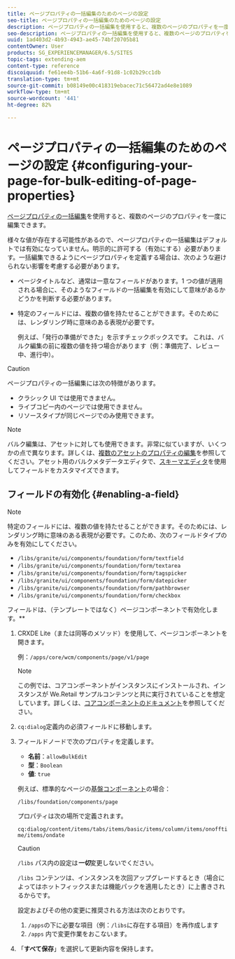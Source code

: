 ```yaml
---
title: ページプロパティの一括編集のためのページの設定
seo-title: ページプロパティの一括編集のためのページの設定
description: ページプロパティの一括編集を使用すると、複数のページのプロパティを一度に編集できます
seo-description: ページプロパティの一括編集を使用すると、複数のページのプロパティを一度に編集できます
uuid: 1ad403d2-4b93-4943-ae45-74bf20705b81
contentOwner: User
products: SG_EXPERIENCEMANAGER/6.5/SITES
topic-tags: extending-aem
content-type: reference
discoiquuid: fe61ee4b-51b6-4a6f-91d8-1c02b29cc1db
translation-type: tm+mt
source-git-commit: b08149e00c418319ebacec71c56472ad4e8e1089
workflow-type: tm+mt
source-wordcount: '441'
ht-degree: 82%

---
```



# ページプロパティの一括編集のためのページの設定  {#configuring-your-page-for-bulk-editing-of-page-properties}

[ページプロパティの一括編集](/help/sites-authoring/editing-page-properties.md#from-the-sites-console-multiple-pages)を使用すると、複数のページのプロパティを一度に編集できます。

様々な値が存在する可能性があるので、ページプロパティの一括編集はデフォルトでは有効になっていません。明示的に許可する（有効にする）必要があります。一括編集できるようにページプロパティを定義する場合は、次のような避けられない影響を考慮する必要があります。

* ページタイトルなど、通常は一意なフィールドがあります。1 つの値が適用される場合に、そのようなフィールドの一括編集を有効にして意味があるかどうかを判断する必要があります。
* 特定のフィールドには、複数の値を持たせることができます。そのためには、レンダリング時に意味のある表現が必要です。

   例えば、「発行の準備ができた」を示すチェックボックスです。 これは、バルク編集の前に複数の値を持つ場合があります（例：準備完了、レビュー中、進行中）。

>[!CAUTION]
>
>ページプロパティの一括編集には次の特徴があります。
>
>* クラシック UI では使用できません。
>* ライブコピー内のページでは使用できません。
>* リソースタイプが同じページでのみ使用できます。

>



>[!NOTE]
>
>バルク編集は、アセットに対しても使用できます。非常に似ていますが、いくつかの点で異なります。詳しくは、[複数のアセットのプロパティの編集](/help/assets/metadata.md)を参照してください。アセット用のバルクメタデータエディタで、[スキーマエディタ](/help/assets/metadata-schemas.md)を使用してフィールドをカスタマイズできます。

## フィールドの有効化 {#enabling-a-field}

>[!NOTE]
>
>特定のフィールドには、複数の値を持たせることができます。そのためには、レンダリング時に意味のある表現が必要です。このため、次のフィールドタイプのみを有効にしてください。
>
>* `/libs/granite/ui/components/foundation/form/textfield`
>* `/libs/granite/ui/components/foundation/form/textarea`
>* `/libs/granite/ui/components/foundation/form/tagspicker`
>* `/libs/granite/ui/components/foundation/form/datepicker`
>* `/libs/granite/ui/components/foundation/form/pathbrowser`
>* `/libs/granite/ui/components/foundation/form/checkbox`

>



フィールドは、（テンプレートではなく）ページコンポーネントで有効化します。**

1. CRXDE Lite（または同等のメソッド）を使用して、ページコンポーネントを開きます。

   例：`/apps/core/wcm/components/page/v1/page`

   >[!NOTE]
   >
   >この例では、コアコンポーネントがインスタンスにインストールされ、インスタンスが We.Retail サンプルコンテンツと共に実行されていることを想定しています。詳しくは、[コアコンポーネントのドキュメント](https://docs.adobe.com/content/help/ja-JP/experience-manager-core-components/using/introduction.html)を参照してください。

1. `cq:dialog`定義内の必須フィールドに移動します。
1. フィールドノードで次のプロパティを定義します。

   * **名前**：`allowBulkEdit`
   * **型**：`Boolean`
   * **値**: `true`

   例えば、標準的なページの[基盤コンポーネント](/help/sites-authoring/default-components-foundation.md)の場合：

   `/libs/foundation/components/page`

   プロパティは次の場所で定義されます。

   `cq:dialog/content/items/tabs/items/basic/items/column/items/onofftime/items/ondate`

   >[!CAUTION]
   >
   >`/libs` パス内の設定は&#x200B;***一切***&#x200B;変更しないでください。
   >
   >`/libs` コンテンツは、インスタンスを次回アップグレードするとき（場合によってはホットフィックスまたは機能パックを適用したとき）に上書きされるからです。
   >
   >設定およびその他の変更に推奨される方法は次のとおりです。
   >
   >    1. `/apps`の下に必要な項目（例：`/libs`に存在する項目）を再作成します
   >    1. `/apps` 内で変更作業をおこないます。


1. 「**すべて保存**」を選択して更新内容を保持します。

